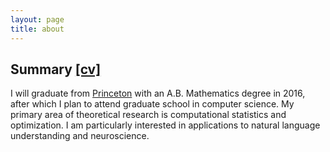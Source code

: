 ```yaml
---
layout: page
title: about
---
```



<!-- example of the message class
<p class="message">
  My name is Kiran Vodrahalli. 
</p>
-->
## Summary <a href="{{ site.baseurl }}/about/cv.pdf" title="cv">[cv]</a>

I will graduate from [Princeton](https://www.princeton.edu) with an A.B. Mathematics degree in 2016, after which I plan to attend graduate school in computer science. 
My primary area of theoretical research is computational statistics and optimization. I am particularly interested in applications to natural language understanding and neuroscience.
